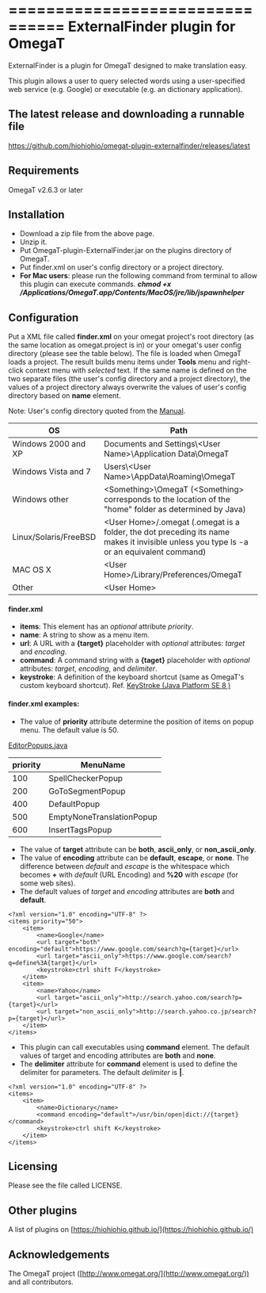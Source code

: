 ================================
ExternalFinder plugin for OmegaT
================================

ExternalFinder is a plugin for OmegaT designed to make translation easy.

This plugin allows a user to query selected words using a user-specified web service (e.g. Google) or executable (e.g. an dictionary application).

The latest release and downloading a runnable file
--------------------------------
https://github.com/hiohiohio/omegat-plugin-externalfinder/releases/latest

Requirements
--------------------------------
OmegaT v2.6.3 or later

Installation
--------------------------------
* Download a zip file from the above page.
* Unzip it.
* Put OmegaT-plugin-ExternalFinder.jar on the plugins directory of OmegaT.
* Put finder.xml on user's config directory or a project directory.
* **For Mac users**: please run the following command from terminal to allow this plugin can execute commands. ***chmod +x /Applications/OmegaT.app/Contents/MacOS/jre/lib/jspawnhelper***

Configuration
--------------------------------
Put a XML file called **finder.xml** on your omegat project's root directory (as the same location as omegat.project is in) or your omegat's user config directory (please see the table below). The file is loaded when OmegaT loads a project. The result builds menu items under **Tools** menu and right-click context menu with *selected* text. If the same name is defined on the two separate files (the user's config directory and a project directory), the values of a project directory always overwrite the values of user's config directory based on **name** element.

Note: User's config directory quoted from the [Manual](http://sourceforge.net/p/omegat/code/ci/master/tree/docs/en/chapter.files.and.folders.html).

|OS|Path|
|---|---|
|Windows 2000 and XP|Documents and Settings\\&lt;User Name&gt;\\Application Data\\OmegaT|
|Windows Vista and 7|Users\\&lt;User Name&gt;\\AppData\\Roaming\\OmegaT|
|Windows other|&lt;Something&gt;\\OmegaT (&lt;Something&gt; corresponds to the location of the "home" folder as determined by Java)|
|Linux/Solaris/FreeBSD|&lt;User Home&gt;/.omegat (.omegat is a folder, the dot preceding its name makes it invisible unless you type ls -a or an equivalent command)|
|MAC OS X|&lt;User Home&gt;/Library/Preferences/OmegaT|
|Other|&lt;User Home&gt;|
	
#### finder.xml 

* **items**: This element has an *optional* attribute *priority*.
* **name**: A string to show as a menu item.
* **url**: A URL with a **{target}** placeholder with *optional* attributes: *target* and *encoding*.
* **command**: A command string with a **{taget}** placeholder with *optional* attributes: *target*, *encoding*, and *delimiter*.
* **keystroke**: A definition of the keyboard shortcut (same as OmegaT's custom keyboard shortcut). Ref. [KeyStroke (Java Platform SE 8 )](http://docs.oracle.com/javase/8/docs/api/javax/swing/KeyStroke.html#getKeyStroke-java.lang.String-)

#### finder.xml examples:

* The value of **priority** attribute determine the position of items on popup menu. The default value is 50.
 
[EditorPopups.java](http://sourceforge.net/p/omegat/code/ci/master/tree/src/org/omegat/gui/editor/EditorPopups.java)

|priority|MenuName|
|---|---|
|100|SpellCheckerPopup|
|200|GoToSegmentPopup|
|400|DefaultPopup|
|500|EmptyNoneTranslationPopup|
|600|InsertTagsPopup|

* The value of **target** attribute can be **both**, **ascii_only**, or **non_ascii_only**.
* The value of **encoding** attribute can be **default**, **escape**, or **none**. The difference between *default* and *escape* is the whitespace which becomes **+** with *default* (URL Encoding) and **%20** with *escape* (for some web sites).
* The default values of *target* and *encoding* attributes are **both** and **default**.

```
<?xml version="1.0" encoding="UTF-8" ?>
<items priority="50">
    <item>
        <name>Google</name>
        <url target="both" encoding="default">https://www.google.com/search?q={target}</url>
        <url target="ascii_only">https://www.google.com/search?q=define%3A{target}</url>
        <keystroke>ctrl shift F</keystroke>
    </item>
    <item>
        <name>Yahoo</name>
        <url target="ascii_only">http://search.yahoo.com/search?p={target}</url>
        <url target="non_ascii_only">http://search.yahoo.co.jp/search?p={target}</url>
    </item>
</items>
```

* This plugin can call executables using **command** element. The default values of target and encoding attributes are **both** and **none**.
* The **delimiter** attribute for **command** element is used to define the delimiter for parameters. The default *delimiter* is **|**.

```
<?xml version="1.0" encoding="UTF-8" ?>
<items>
    <item>
        <name>Dictionary</name>
        <command encoding="default">/usr/bin/open|dict://{target}</command>
        <keystroke>ctrl shift K</keystroke>
    </item>
</items>
```

Licensing
--------------------------------
Please see the file called LICENSE.

Other plugins
--------------------------------
A list of plugins on [https://hiohiohio.github.io/](https://hiohiohio.github.io/)

Acknowledgements
--------------------------------
The OmegaT project ([http://www.omegat.org/](http://www.omegat.org/)) and all contributors.
